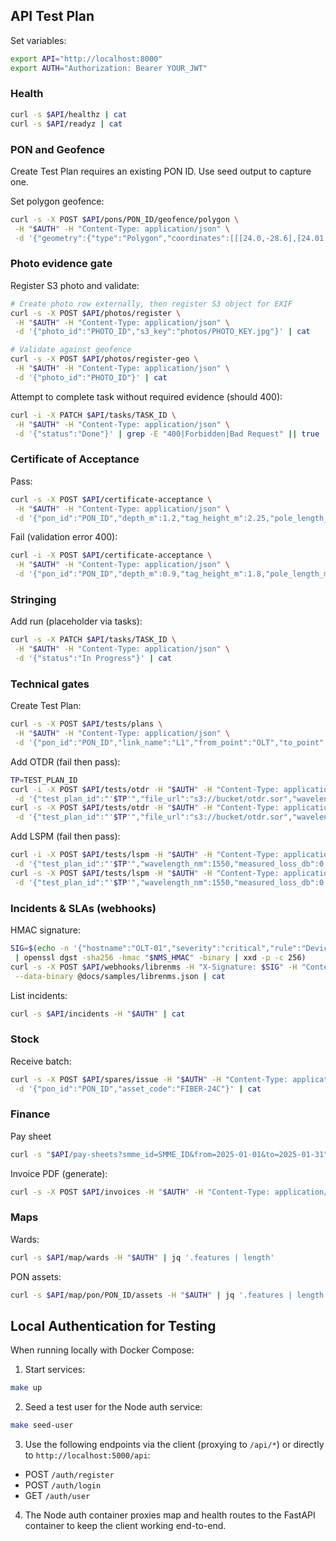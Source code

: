 ## API Test Plan

Set variables:

```bash
export API="http://localhost:8000"
export AUTH="Authorization: Bearer YOUR_JWT"
```

### Health

```bash
curl -s $API/healthz | cat
curl -s $API/readyz | cat
```

### PON and Geofence

Create Test Plan requires an existing PON ID. Use seed output to capture one.

Set polygon geofence:
```bash
curl -s -X POST $API/pons/PON_ID/geofence/polygon \
 -H "$AUTH" -H "Content-Type: application/json" \
 -d '{"geometry":{"type":"Polygon","coordinates":[[[24.0,-28.6],[24.01,-28.6],[24.01,-28.59],[24.0,-28.59],[24.0,-28.6]]]}}' | cat
```

### Photo evidence gate

Register S3 photo and validate:
```bash
# Create photo row externally, then register S3 object for EXIF
curl -s -X POST $API/photos/register \
 -H "$AUTH" -H "Content-Type: application/json" \
 -d '{"photo_id":"PHOTO_ID","s3_key":"photos/PHOTO_KEY.jpg"}' | cat

# Validate against geofence
curl -s -X POST $API/photos/register-geo \
 -H "$AUTH" -H "Content-Type: application/json" \
 -d '{"photo_id":"PHOTO_ID"}' | cat
```

Attempt to complete task without required evidence (should 400):
```bash
curl -i -X PATCH $API/tasks/TASK_ID \
 -H "$AUTH" -H "Content-Type: application/json" \
 -d '{"status":"Done"}' | grep -E "400|Forbidden|Bad Request" || true
```

### Certificate of Acceptance

Pass:
```bash
curl -s -X POST $API/certificate-acceptance \
 -H "$AUTH" -H "Content-Type: application/json" \
 -d '{"pon_id":"PON_ID","depth_m":1.2,"tag_height_m":2.25,"pole_length_m":7.6}' | cat
```

Fail (validation error 400):
```bash
curl -i -X POST $API/certificate-acceptance \
 -H "$AUTH" -H "Content-Type: application/json" \
 -d '{"pon_id":"PON_ID","depth_m":0.9,"tag_height_m":1.8,"pole_length_m":6.8}' | grep "400" || true
```

### Stringing

Add run (placeholder via tasks):
```bash
curl -s -X PATCH $API/tasks/TASK_ID \
 -H "$AUTH" -H "Content-Type: application/json" \
 -d '{"status":"In Progress"}' | cat
```

### Technical gates

Create Test Plan:
```bash
curl -s -X POST $API/tests/plans \
 -H "$AUTH" -H "Content-Type: application/json" \
 -d '{"pon_id":"PON_ID","link_name":"L1","from_point":"OLT","to_point":"ONU","wavelength_nm":1550,"max_loss_db":0.35,"otdr_required":true,"lspm_required":true}' | cat
```

Add OTDR (fail then pass):
```bash
TP=TEST_PLAN_ID
curl -i -X POST $API/tests/otdr -H "$AUTH" -H "Content-Type: application/json" \
 -d '{"test_plan_id":"'$TP'","file_url":"s3://bucket/otdr.sor","wavelength_nm":1550,"total_loss_db":1.2,"max_splice_loss_db":0.6,"passed":false}' | grep "200\|400" || true
curl -s -X POST $API/tests/otdr -H "$AUTH" -H "Content-Type: application/json" \
 -d '{"test_plan_id":"'$TP'","file_url":"s3://bucket/otdr.sor","wavelength_nm":1550,"total_loss_db":0.1,"max_splice_loss_db":0.1,"passed":true}' | cat
```

Add LSPM (fail then pass):
```bash
curl -i -X POST $API/tests/lspm -H "$AUTH" -H "Content-Type: application/json" \
 -d '{"test_plan_id":"'$TP'","wavelength_nm":1550,"measured_loss_db":0.9,"margin_db":-0.1,"passed":false}' | grep "200\|400" || true
curl -s -X POST $API/tests/lspm -H "$AUTH" -H "Content-Type: application/json" \
 -d '{"test_plan_id":"'$TP'","wavelength_nm":1550,"measured_loss_db":0.2,"margin_db":0.1,"passed":true}' | cat
```

### Incidents & SLAs (webhooks)

HMAC signature:
```bash
SIG=$(echo -n '{"hostname":"OLT-01","severity":"critical","rule":"Device Down","alert_id":12345,"state":"alert","msg":"OLT-01 no response"}' \
 | openssl dgst -sha256 -hmac "$NMS_HMAC" -binary | xxd -p -c 256)
curl -s -X POST $API/webhooks/librenms -H "X-Signature: $SIG" -H "Content-Type: application/json" \
 --data-binary @docs/samples/librenms.json | cat
```

List incidents:
```bash
curl -s $API/incidents -H "$AUTH" | cat
```

### Stock

Receive batch:
```bash
curl -s -X POST $API/spares/issue -H "$AUTH" -H "Content-Type: application/json" \
 -d '{"pon_id":"PON_ID","asset_code":"FIBER-24C"}' | cat
```

### Finance

Pay sheet
```bash
curl -s "$API/pay-sheets?smme_id=SMME_ID&from=2025-01-01&to=2025-01-31" -H "$AUTH" | cat
```

Invoice PDF (generate):
```bash
curl -s -X POST $API/invoices -H "$AUTH" -H "Content-Type: application/json" -d '{"pon_id":"PON_ID"}' -o invoice.pdf
```

### Maps

Wards:
```bash
curl -s $API/map/wards -H "$AUTH" | jq '.features | length'
```

PON assets:
```bash
curl -s $API/map/pon/PON_ID/assets -H "$AUTH" | jq '.features | length'
```

## Local Authentication for Testing

When running locally with Docker Compose:

1. Start services:

```bash
make up
```

2. Seed a test user for the Node auth service:

```bash
make seed-user
```

3. Use the following endpoints via the client (proxying to `/api/*`) or directly to `http://localhost:5000/api`:

- POST `/auth/register`
- POST `/auth/login`
- GET `/auth/user`

4. The Node auth container proxies map and health routes to the FastAPI container to keep the client working end-to-end.

